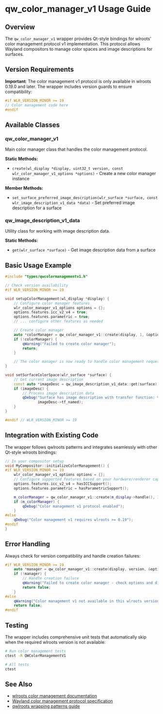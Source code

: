 # qw_color_manager_v1 Usage Guide

## Overview

The `qw_color_manager_v1` wrapper provides Qt-style bindings for wlroots' color management protocol v1 implementation. This protocol allows Wayland compositors to manage color spaces and image descriptions for surfaces.

## Version Requirements

**Important**: The color management v1 protocol is only available in wlroots 0.19.0 and later. The wrapper includes version guards to ensure compatibility:

```cpp
#if WLR_VERSION_MINOR >= 19
// Color management code here
#endif
```

## Available Classes

### qw_color_manager_v1

Main color manager class that handles the color management protocol.

**Static Methods:**
- `create(wl_display *display, uint32_t version, const wlr_color_manager_v1_options *options)` - Create a new color manager instance

**Member Methods:**
- `set_surface_preferred_image_description(wlr_surface *surface, const wlr_image_description_v1_data *data)` - Set preferred image description for a surface

### qw_image_description_v1_data

Utility class for working with image description data.

**Static Methods:**
- `get(wlr_surface *surface)` - Get image description data from a surface

## Basic Usage Example

```cpp
#include "types/qwcolormanagementv1.h"

// Check version availability
#if WLR_VERSION_MINOR >= 19

void setupColorManagement(wl_display *display) {
    // Configure color manager features
    wlr_color_manager_v1_options options = {};
    options.features.icc_v2_v4 = true;
    options.features.parametric = true;
    // ... configure other features as needed

    // Create color manager
    auto *colorManager = qw_color_manager_v1::create(display, 1, &options);
    if (!colorManager) {
        qWarning("Failed to create color manager");
        return;
    }

    // The color manager is now ready to handle color management requests
}

void setSurfaceColorSpace(wlr_surface *surface) {
    // Get current image description
    const auto *imageDesc = qw_image_description_v1_data::get(surface);
    if (imageDesc) {
        // Process image description data
        qDebug("Surface has image description with transfer function: %u",
               imageDesc->tf_named);
    }
}

#endif // WLR_VERSION_MINOR >= 19
```

## Integration with Existing Code

The wrapper follows qwlroots patterns and integrates seamlessly with other Qt-style wlroots bindings:

```cpp
// In your compositor setup
void MyCompositor::initializeColorManagement() {
#if WLR_VERSION_MINOR >= 19
    wlr_color_manager_v1_options options = {};
    // Configure supported features based on your hardware/renderer capabilities
    options.features.icc_v2_v4 = hasICCSupport();
    options.features.parametric = hasParametricSupport();

    m_colorManager = qw_color_manager_v1::create(m_display->handle(), 1, &options);
    if (m_colorManager) {
        qDebug("Color management v1 protocol enabled");
    }
#else
    qDebug("Color management v1 requires wlroots >= 0.19");
#endif
}
```

## Error Handling

Always check for version compatibility and handle creation failures:

```cpp
#if WLR_VERSION_MINOR >= 19
    auto *manager = qw_color_manager_v1::create(display, version, &options);
    if (!manager) {
        // Handle creation failure
        qWarning("Failed to create color manager - check options and display");
        return false;
    }
#else
    qWarning("Color management v1 not available in this wlroots version");
    return false;
#endif
```

## Testing

The wrapper includes comprehensive unit tests that automatically skip when the required wlroots version is not available:

```bash
# Run color management tests
ctest -R QWColorManagementV1

# All tests
ctest
```

## See Also

- [wlroots color management documentation](https://gitlab.freedesktop.org/wlroots/wlroots/-/blob/master/include/wlr/types/wlr_color_management_v1.h)
- [Wayland color management protocol specification](https://gitlab.freedesktop.org/wayland/wayland-protocols/-/blob/main/staging/color-management/color-management-v1.xml)
- [qwlroots wrapping patterns guide](./qwlroots-wrapping-patterns-best-practices-en.md)

